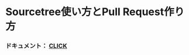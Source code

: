 # Sourcetree使い方とPull Request作り方
### ドキュメント： [CLICK](https://docs.google.com/document/d/1QgtyfrBzh9mrwf_LAJfHf2U0A7vxTsR9NXhAeW2ziRk/edit?usp=sharing)